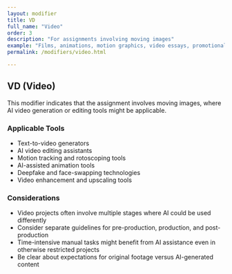 ```yaml
---
layout: modifier
title: VD
full_name: "Video"
order: 3
description: "For assignments involving moving images"
example: "Films, animations, motion graphics, video essays, promotional videos"
permalink: /modifiers/video.html

---
```


## VD (Video)

This modifier indicates that the assignment involves moving images, where AI video generation or editing tools might be applicable.

### Applicable Tools
- Text-to-video generators
- AI video editing assistants
- Motion tracking and rotoscoping tools
- AI-assisted animation tools
- Deepfake and face-swapping technologies
- Video enhancement and upscaling tools

### Considerations
- Video projects often involve multiple stages where AI could be used differently
- Consider separate guidelines for pre-production, production, and post-production
- Time-intensive manual tasks might benefit from AI assistance even in otherwise restricted projects
- Be clear about expectations for original footage versus AI-generated content